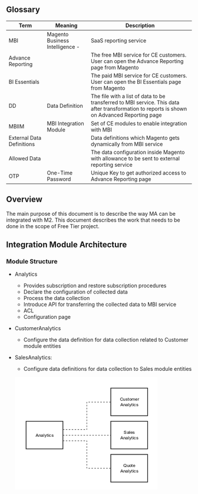## Glossary

|Term|Meaning|Description|
|--- |--- |--- |
|MBI|Magento Business Intelligence -|SaaS reporting service|
|Advance Reporting||The free MBI service for CE customers. User can open the Advance Reporting page from Magento|
|BI Essentials||The paid MBI service for CE customers. User can open the BI Essentials page from Magento|
|DD|Data Definition|The file with a list of data to be transferred to MBI service. This data after transformation to reports is shown on Advanced Reporting page|
|MBIIM|MBI Integration Module|Set of CE modules to enable integration with MBI|
|External Data Definitions||Data definitions which Magento gets dynamically from MBI service|
|Allowed Data||The data configuration inside Magento with allowance to be sent to external reporting service|
|OTP|One-Time Password|Unique Key to get authorized access to Advance Reporting page|

## Overview
  The main purpose of this document is to describe the way MA can be integrated with M2. This document describes the work that needs to be done in the scope of Free Tier project.
  
## Integration Module Architecture
### Module Structure
*   Analytics
    *   Provides subscription and restore subscription procedures
    *   Declare the configuration of collected data
    *   Process the data collection
    *   Introduce API for transferring the collected data to MBI service
    *   ACL 
    *   Configuration page  

*   CustomerAnalytics 
    *   Configure the data definition for data collection related to Customer module entities  

*   SalesAnalytics: 
    *   Configure data definitions for data collection to Sales module entities
    
    ![Analytics Modules](./docs/images/analytics_modules.png)